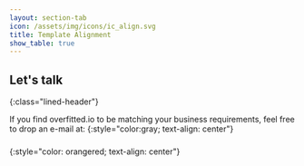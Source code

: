 ```yaml
---
layout: section-tab
icon: /assets/img/icons/ic_align.svg
title: Template Alignment
show_table: true
---
```


## Let's talk
{:class="lined-header"}

If you find overfitted.io to be matching your business requirements, feel free to drop an e-mail at: 
{:style="color:gray; text-align: center"} 
### <script>document.write(atob('aGVsbG9Ab3ZlcmZpdHRlZC5pbw=='))</script>
{:style="color: orangered; text-align: center"}



